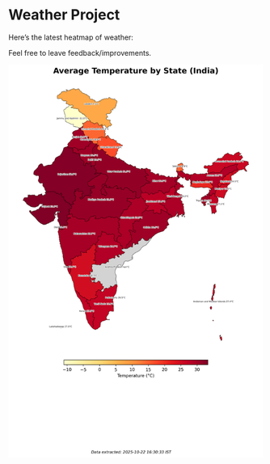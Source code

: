 # Weather Project

Here’s the latest heatmap of weather:

Feel free to leave feedback/improvements.

![India Heatmap](docs/assets/india_heatmap.png?v=F8B953)
